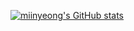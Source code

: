[![miinyeong's GitHub stats](https://github-readme-stats.vercel.app/api?username=miinyeong&show_icons=true&title_color=0047A0&text_color=000000&icon_color=CC303B&bg_color=FFFFFF&)](https://github.com/miinyeong/miinyeong "GitHub stats card Korean flag eddition")
